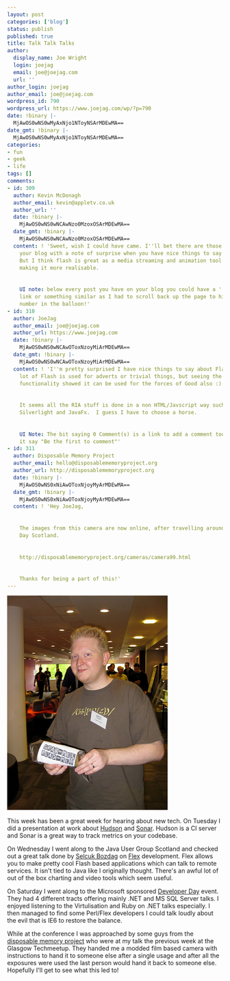 ```yaml
---
layout: post
categories: ['blog']
status: publish
published: true
title: Talk Talk Talks
author:
  display_name: Joe Wright
  login: joejag
  email: joe@joejag.com
  url: ''
author_login: joejag
author_email: joe@joejag.com
wordpress_id: 790
wordpress_url: https://www.joejag.com/wp/?p=790
date: !binary |-
  MjAwOS0wNS0wMyAxNjo1NToyNSArMDEwMA==
date_gmt: !binary |-
  MjAwOS0wNS0wMyAxNjo1NToyNSArMDEwMA==
categories:
- fun
- geek
- life
tags: []
comments:
- id: 309
  author: Kevin McDonagh
  author_email: kevin@appletv.co.uk
  author_url: ''
  date: !binary |-
    MjAwOS0wNS0wNCAwNzo0MzoxOSArMDEwMA==
  date_gmt: !binary |-
    MjAwOS0wNS0wNCAwNzo0MzoxOSArMDEwMA==
  content: ! 'Sweet, wish I could have came. I''ll bet there are those who will read
    your blog with a note of surprise when you have nice things to say about flash.
    But I think flash is great as a media streaming and animation tool flex is just
    making it more realisable.


    UI note: below every post you have on your blog you could have a ''post a comment''
    link or something similar as I had to scroll back up the page to hit on the comment
    number in the balloon!'
- id: 310
  author: JoeJag
  author_email: joe@joejag.com
  author_url: https://www.joejag.com
  date: !binary |-
    MjAwOS0wNS0wNCAwOToxNzoyMiArMDEwMA==
  date_gmt: !binary |-
    MjAwOS0wNS0wNCAwOToxNzoyMiArMDEwMA==
  content: ! 'I''m pretty surprised I have nice things to say about Flash as well!  A
    lot of Flash is used for adverts or trivial things, but seeing the Google Analytics
    functionality showed it can be used for the forces of Good also :)


    It seems all the RIA stuff is done in a non HTML/Javscript way such as Flex,
    Silverlight and JavaFx.  I guess I have to choose a horse.


    UI Note: The bit saying 0 Comment(s) is a link to add a comment too.  I''ll make
    it say "Be the first to comment"'
- id: 311
  author: Disposable Memory Project
  author_email: hello@disposablememoryproject.org
  author_url: http://disposablememoryproject.org
  date: !binary |-
    MjAwOS0wNS0xNiAwOToxNjoyMyArMDEwMA==
  date_gmt: !binary |-
    MjAwOS0wNS0xNiAwOToxNjoyMyArMDEwMA==
  content: ! 'Hey JoeJag,


    The images from this camera are now online, after travelling around the Developer
    Day Scotland.


    http://disposablememoryproject.org/cameras/camera99.html


    Thanks for being a part of this!'
---
```


<p><img src="/images/2009/talks.jpg" /></p>
<p>This week has been a great week for hearing about new tech.  On Tuesday I did a presentation at work about <a href="https://hudson.dev.java.net">Hudson</a> and <a href="http://sonar.codehaus.org/">Sonar</a>.  Hudson is a CI server and Sonar is a great way to track metrics on your codebase.</p>
<p>On Wednesday I went along to the Java User Group Scotland and checked out a great talk done by <a href="http://bozdagstudio.com/selcuk/">Selcuk Bozdag</a> on <a href="http://www.adobe.com/products/flex/">Flex</a> development.  Flex allows you to make pretty cool Flash based applications which can talk to remote services.  It isn't tied to Java like I originally thought.  There's an awful lot of out of the box charting and video tools which seem useful.</p>
<p>On Saturday I went along to the Microsoft sponsored <a href="http://www.developerdayscotland.com/main/Default.aspx">Developer Day</a> event.  They had 4 different tracts offering mainly .NET and MS SQL Server talks.  I enjoyed listening to the Virtulisation and Ruby on .NET talks especially.  I then managed to find some Perl/Flex developers I could talk loudly about the evil that is IE6 to restore the balance.</p>
<p>While at the conference I was approached by some guys from the <a href="http://disposablememoryproject.org/cameras/camera99.html">disposable memory project</a> who were at my talk the previous week at the Glasgow Techmeetup.  They handed me a modded film based camera with instructions to hand it to someone else after a single usage and after all the exposures were used the last person would hand it back to someone else.  Hopefully I'll get to see what this led to!</p>
